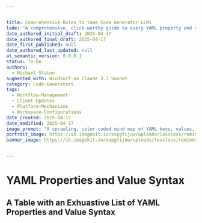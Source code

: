 ```yaml
---


title: Comprehensive Rules to tame Code Generator LLMs
lede: "A comprehensive, click-worthy guide to every YAML property and value syntax nuance you need to master for robust automation and content integrity."
date_authored_initial_draft: 2025-04-17
date_authored_final_draft: 2025-04-17
date_first_published: null
date_authored_last_updated: null
at_semantic_version: 0.0.0.1
status: To-Do
authors:
  - Michael Staton
augmented_with: Windsurf on Claude 3.7 Sonnet
category: Code-Generators
tags:
  - Workflow-Management
  - Client-Updates
  - Platform-Mechanisms
  - Workspace-Configurations
date_created: 2025-04-17
date_modified: 2025-04-17
image_prompt: "A sprawling, color-coded mind map of YAML keys, values, and syntax rules, with highlighted error icons and best-practice callouts, all on a digital whiteboard."
portrait_image: https://ik.imagekit.io/xvpgfijuw/uploads/lossless/reminders/2025-05-05_portrait_image_Exhuastive-List-of-YAML-Properties-and-Value-Syntax_ad80439d-7b68-44f5-989e-eb52774f39c3_5VaGeHnuQ.webp
banner_image: https://ik.imagekit.io/xvpgfijuw/uploads/lossless/reminders/2025-05-05_banner_image_Exhuastive-List-of-YAML-Properties-and-Value-Syntax_2bdb2359-ccb3-4ad9-8b97-a1b47cdeb39f_ThAFz-iyQ.webp


---
```

# YAML Properties and Value Syntax

## A Table with an Exhuastive List of YAML Properties and Value Syntax
